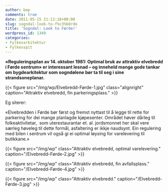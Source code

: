 ```yaml
---
author: bep
comments: true
date: 2011-05-15 21:12:18+00:00
slug: sogndal-look-to-f%c3%b8rde
title: 'Sogndal: Look to Førde!'
wordpress_id: 1349
categories:
- Fylkesarkitektur
- Fylkesspit
---
```


**«Reguleringsplan av 14. oktober 1981: Optimal bruk av attraktiv elvebredd i Førde sentrum» er interessant lesnad – og inneheld mange gode tankar om bygdearkitektur som sogndølene bør ta til seg i sine strandsoneplanar.**

{{< figure src="/img/wp/Elvebredd-Førde-1.jpg" class="alignright" caption="Attraktiv elvebredd, fin parkeringsplass." >}}

<!--more-->

Eg siterer:

«Elvebredden i Førde bør først og fremst nyttast til å legge til rette for parkering for dei mange planlagde kjøpesenter. Området høver dårleg til folkeaktivitetar,  som uterestaurantar et. al. jordsmonnet her skal vere særleg høveleg til dette formål, asfaltering er ikkje naudsynt. Ein regulering med bilen i sentrum vil også gi ei optimal løysing for varelevering til butikkane.»



{{< figure src="/img/wp" class="Attraktiv elvebredd, optimal varelevering." caption="/Elvebredd-Førde-2.jpg" >}}

{{< figure src="/img/wp" class="Attraktiv elvebredd, fin avfallsplass." caption="/Elvebredd-Førde-4.jpg" >}}

{{< figure src="/img/wp" class="Attraktiv elvebredd." caption="/Elvebredd-Førde-3.jpg" >}}

